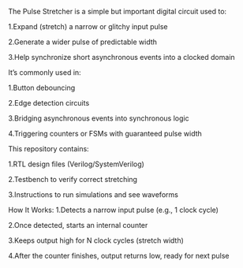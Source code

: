 The Pulse Stretcher is a simple but important digital circuit used to:

1.Expand (stretch) a narrow or glitchy input pulse

2.Generate a wider pulse of predictable width

3.Help synchronize short asynchronous events into a clocked domain

It’s commonly used in:

1.Button debouncing

2.Edge detection circuits

3.Bridging asynchronous events into synchronous logic

4.Triggering counters or FSMs with guaranteed pulse width

This repository contains:

1.RTL design files (Verilog/SystemVerilog)

2.Testbench to verify correct stretching

3.Instructions to run simulations and see waveforms

How It Works:
1.Detects a narrow input pulse (e.g., 1 clock cycle)

2.Once detected, starts an internal counter

3.Keeps output high for N clock cycles (stretch width)

4.After the counter finishes, output returns low, ready for next pulse
